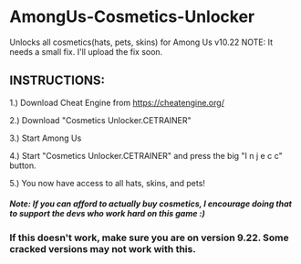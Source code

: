 # AmongUs-Cosmetics-Unlocker

Unlocks all cosmetics(hats, pets, skins) for Among Us v10.22 
NOTE: It needs a small fix. I'll upload the fix soon. 

## INSTRUCTIONS: 

1.) Download Cheat Engine from https://cheatengine.org/

2.) Download "Cosmetics Unlocker.CETRAINER" 

3.) Start Among Us 

4.) Start "Cosmetics Unlocker.CETRAINER" and press the big "I n j e c c" button. 

5.) You now have access to all hats, skins, and pets! 

##### Note: If you can afford to actually buy cosmetics, I encourage doing that to support the devs who work hard on this game :) 

### If this doesn't work, make sure you are on version 9.22. Some cracked versions may not work with this. 
